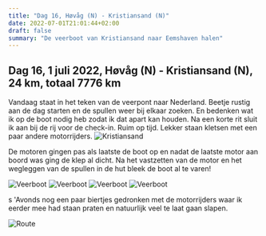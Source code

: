 ```yaml
---
title: "Dag 16, Høvåg (N) - Kristiansand (N)"
date: 2022-07-01T21:01:44+02:00
draft: false
summary: "De veerboot van Kristiansand naar Eemshaven halen"
---
```

## Dag 16, 1 juli 2022, Høvåg (N) - Kristiansand (N), 24 km, totaal 7776 km
Vandaag staat in het teken van de veerpont naar Nederland. Beetje rustig aan de dag starten en de spullen
weer bij elkaar zoeken. En bedenken wat ik op de boot nodig heb zodat ik dat apart kan houden.
Na een korte rit sluit ik aan bij de rij voor de check-in.
Ruim op tijd. Lekker staan kletsen met een paar andere motorrijders.
![Kristiansand](/images/noordkaap2022-07-01-01-haven-r.jpg "Kristiansand")

De motoren gingen pas als laatste de boot op en nadat de laatste motor aan boord was ging de klep al dicht.
Na het vastzetten van de motor en het wegleggen van de spullen in de hut bleek de boot al te varen!

![Veerboot](/images/noordkaap2022-07-01-02a-veerboot-r.jpg "Veerboot")
![Veerboot](/images/noordkaap2022-07-01-03-veerboot-r.jpg "Veerboot")
![Veerboot](/images/noordkaap2022-07-01-04-veerboot-r.jpg "Veerboot")
![Veerboot](/images/noordkaap2022-07-01-05-veerboot-r.jpg "Veerboot")

s 'Avonds nog een paar biertjes gedronken met de motorrijders waar ik eerder mee had staan praten en natuurlijk
veel te laat gaan slapen.

![Route](/images/kaart-dag-16.jpg "Route")
